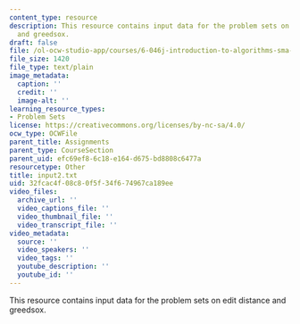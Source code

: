 ```yaml
---
content_type: resource
description: This resource contains input data for the problem sets on edit distance
  and greedsox.
draft: false
file: /ol-ocw-studio-app/courses/6-046j-introduction-to-algorithms-sma-5503-fall-2005/32fcac4f08c80f5f34f674967ca189ee_input2.txt
file_size: 1420
file_type: text/plain
image_metadata:
  caption: ''
  credit: ''
  image-alt: ''
learning_resource_types:
- Problem Sets
license: https://creativecommons.org/licenses/by-nc-sa/4.0/
ocw_type: OCWFile
parent_title: Assignments
parent_type: CourseSection
parent_uid: efc69ef8-6c18-e164-d675-bd8808c6477a
resourcetype: Other
title: input2.txt
uid: 32fcac4f-08c8-0f5f-34f6-74967ca189ee
video_files:
  archive_url: ''
  video_captions_file: ''
  video_thumbnail_file: ''
  video_transcript_file: ''
video_metadata:
  source: ''
  video_speakers: ''
  video_tags: ''
  youtube_description: ''
  youtube_id: ''
---
```

This resource contains input data for the problem sets on edit distance and greedsox.